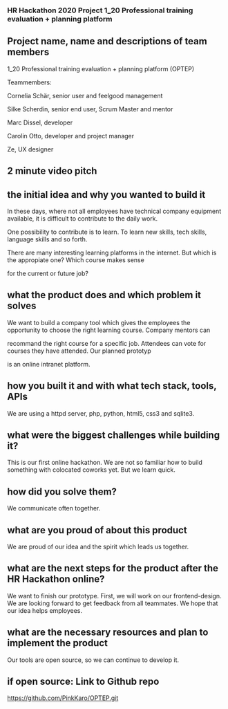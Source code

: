 ### HR Hackathon 2020 Project 1_20 Professional training evaluation + planning platform 

## Project name, name and descriptions of team members

1_20 Professional training evaluation + planning platform (OPTEP)

Teammembers:

Cornelia Schär, senior user and feelgood management

Silke Scherdin, senior end user, Scrum Master and mentor

Marc Dissel, developer

Carolin Otto, developer and project manager

Ze, UX designer

## 2 minute video pitch


## the initial idea and why you wanted to build it

In these days, where not all employees have technical company equipment available, it is difficult to contribute to the daily work.

One possibility to contribute is to learn. To learn new skills, tech skills, language skills and so forth.

There are many interesting learning platforms in the internet. But which is the appropiate one? Which course makes sense

for the current or future job?


## what the product does and which problem it solves

We want to build a company tool which gives the employees the opportunity to choose the right learning course. Company mentors can 

recommand the right course for a specific job. Attendees can vote for courses they have attended. Our planned prototyp

is an online intranet platform.


## how you built it and with what tech stack, tools, APIs

We are using a httpd server, php, python, html5, css3 and sqlite3.


## what were the biggest challenges while building it?

This is our first online hackathon. We are not so familiar how to build something with colocated coworks yet. But we learn quick.


## how did you solve them?

We communicate often together. 


## what are you proud of about this product

We are proud of our idea and the spirit which leads us together.


## what are the next steps for the product after the HR Hackathon online?

We want to finish our prototype. First, we will work on our frontend-design. 
We are looking forward to get feedback from all teammates. We hope that our idea helps employees.


## what are the necessary resources and plan to implement the product

Our tools are open source, so we can continue to develop it. 


## if open source: Link to Github repo

https://github.com/PinkKaro/OPTEP.git


